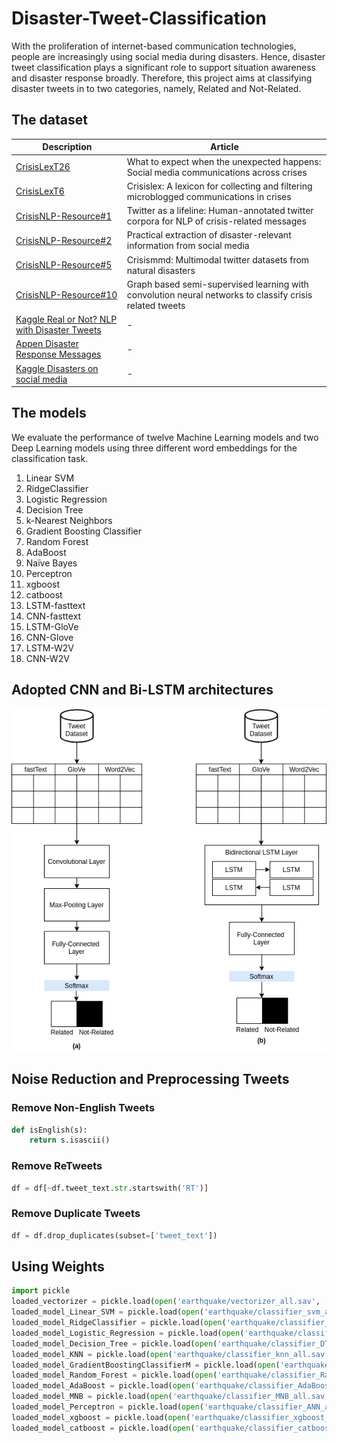 # Disaster-Tweet-Classification

With the proliferation of internet-based communication technologies, people are increasingly using social media during disasters. Hence, disaster tweet classification plays a significant role to support situation awareness and disaster response broadly. Therefore, this project aims at classifying disaster tweets in to two categories, namely, Related and Not-Related.

## The dataset

| Description   | Article       | 
| ------------- | ------------- |
| [CrisisLexT26](https://crisislex.org/data-collections.html#CrisisLexT26) | What to expect when the unexpected happens: Social media communications across crises | 
| [CrisisLexT6](https://crisislex.org/data-collections.html#CrisisLexT6)  | Crisislex: A lexicon for collecting and filtering microblogged communications in crises| 
| [CrisisNLP-Resource#1](https://crisisnlp.qcri.org/lrec2016/lrec2016.html) | Twitter as a lifeline: Human-annotated twitter corpora for NLP of crisis-related messages  |
| [CrisisNLP-Resource#2](https://crisisnlp.qcri.org/)  | Practical extraction of disaster-relevant information from social media  | 
| [CrisisNLP-Resource#5](https://crisisnlp.qcri.org/crisismmd)  | Crisismmd: Multimodal twitter datasets from natural disasters  | 
| [CrisisNLP-Resource#10](https://crisisnlp.qcri.org/)  | Graph based semi-supervised learning with convolution neural networks to classify crisis related tweets  | 
| [Kaggle Real or Not? NLP with Disaster Tweets](https://www.kaggle.com/c/nlp-getting-started/overview)  | - | 
| [Appen Disaster Response Messages](https://appen.com/datasets/combined-disaster-response-data/)  | -  | 
| [Kaggle Disasters on social media](https://www.kaggle.com/jannesklaas/disasters-on-social-media)  | -  | 

## The models

We evaluate the performance of twelve Machine Learning models and two Deep Learning models using three different word embeddings for the classification task.

1.	Linear SVM
2.	RidgeClassifier
3.	Logistic Regression
4.	Decision Tree
5.	k-Nearest Neighbors
6.	Gradient Boosting Classifier
7.	Random Forest
8.	AdaBoost
9.	Naïve Bayes
10.	Perceptron
11.	xgboost
12.	catboost
13.	LSTM-fasttext
14.	CNN-fasttext
15.	LSTM-GloVe
16.	CNN-Glove
17.	LSTM-W2V
18.	CNN-W2V

## Adopted CNN and Bi-LSTM architectures

![Image of CNN and LSTM](https://github.com/nilani-rangika/Disaster-Tweet-Classification/blob/main/DL2.png)

## Noise Reduction and Preprocessing Tweets
### Remove Non-English Tweets
```python
def isEnglish(s):
    return s.isascii()
```

### Remove ReTweets
```python
df = df[~df.tweet_text.str.startswith('RT')]
```

### Remove Duplicate Tweets
```python
df = df.drop_duplicates(subset=['tweet_text'])
```

## Using Weights
```python
import pickle
loaded_vectorizer = pickle.load(open('earthquake/vectorizer_all.sav', 'rb'))
loaded_model_Linear_SVM = pickle.load(open('earthquake/classifier_svm_all.sav', 'rb'))
loaded_model_RidgeClassifier = pickle.load(open('earthquake/classifier_RidgeClassifier_all.sav', 'rb'))
loaded_model_Logistic_Regression = pickle.load(open('earthquake/classifier_LRegression_all.sav', 'rb'))
loaded_model_Decision_Tree = pickle.load(open('earthquake/classifier_DTClassifier_all.sav', 'rb'))
loaded_model_KNN = pickle.load(open('earthquake/classifier_knn_all.sav', 'rb'))
loaded_model_GradientBoostingClassifierM = pickle.load(open('earthquake/classifier_GradientBoostingClassifier_all.sav', 'rb'))
loaded_model_Random_Forest = pickle.load(open('earthquake/classifier_RandomForestClassifier_all.sav', 'rb'))
loaded_model_AdaBoost = pickle.load(open('earthquake/classifier_AdaBoost_all.sav', 'rb'))
loaded_model_MNB = pickle.load(open('earthquake/classifier_MNB_all.sav', 'rb'))
loaded_model_Perceptron = pickle.load(open('earthquake/classifier_ANN_all.sav', 'rb'))
loaded_model_xgboost = pickle.load(open('earthquake/classifier_xgboost_all.sav', 'rb'))
loaded_model_catboost = pickle.load(open('earthquake/classifier_catboost_all.sav', 'rb'))
```
